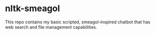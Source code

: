 # nltk-smeagol
This repo contains my basic scripted, smeagol-inspired chatbot that has web search and file management capabilities.
